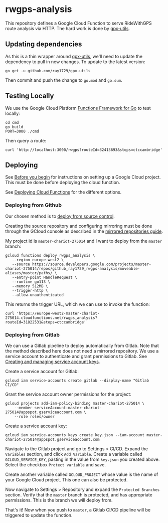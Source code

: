 # rwgps-analysis

This repository defines a Google Cloud Function to serve RideWithGPS route analysis via HTTP. The hard work is done by [gpx-utils](https://github.com/ray1729/gpx-utils/).

## Updating dependencies

As this is a thin wrapper around [gpx-utils](https://github.com/ray1729/gpx-utils/), we'll need to update the dependency to pull in new changes. To update to the latest version:

    go get -u github.com/ray1729/gpx-utils
    
Then commit and push the change to `go.mod` and `go.sum`.

## Testing Locally

We use the Google Cloud Platform [Functions Framework for Go](https://github.com/GoogleCloudPlatform/functions-framework-go) to test locally:

    cd cmd
    go build
    PORT=3000 ./cmd

Then query a route:

    curl 'http://localhost:3000/rwgps?routeId=32413693&stops=ctccambridge'

## Deploying

See [Before you begin](https://cloud.google.com/functions/docs/quickstart-go#before-you-begin) for instructions on setting up a Google Cloud project. This must be done before deploying the cloud function.

See [Deploying Cloud Functions](https://cloud.google.com/functions/docs/deploying) for the different options. 

### Deploying from Github

Our chosen method is to [deploy from source control](https://cloud.google.com/functions/docs/deploying/repo).

Creating the source repository and configuring mirroring must be done through the GCloud console as described in the [mirrored repositories guide](https://cloud.google.com/tools/cloud-repositories/docs/cloud-repositories-hosted-repository).

My project id is `master-chariot-275014` and I want to deploy from the `master` branch:

    gcloud functions deploy rwgps_analysis \
       --region europe-west2 \
       --source https://source.developers.google.com/projects/master-chariot-275014/repos/github_ray1729_rwgps-analysis/moveable-aliases/master/paths/ \
       --entry-point HandleRequest \
       --runtime go113 \
       --memory 512MB \
       --trigger-http \
       --allow-unauthenticated

This returns the trigger URL, which we can use to invoke the function:

    curl 'https://europe-west2-master-chariot-275014.cloudfunctions.net/rwgps_analysis?routeId=31822531&stops=ctccambridge'
    
### Deploying from Gitlab

We can use a Gitlab pipeline to deploy automatically from Gitlab. Note that the method described here does not need a mirrored repository. We use a service account to authenticate and grant permissions to Gitlab. See [Creating and managing service account keys](https://cloud.google.com/iam/docs/creating-managing-service-account-keys).

Create a service account for Gitlab:

    gcloud iam service-accounts create gitlab --display-name "Gitlab CI/CD"
    
Grant the service account owner permissions for the project:

    gcloud projects add-iam-policy-binding master-chariot-275014 \
        --member serviceAccount:master-chariot-275014@appspot.gserviceaccount.com \
        --role roles/owner
        
Create a service account key:

    gcloud iam service-accounts keys create key.json --iam-account master-chariot-275014@appspot.gserviceaccount.com

Navigate to the Gitlab project and go to Settings > CI/CD. Expand the `Variables` section, and click `Add Variable`. Create a variable called `GCLOUD_SERVICE_KEY`, pasting in the value from `key.json` you created above. Select the checkbox `Protect variable` and save.

Create another variable called `GCLOUD_PROJECT` whose value is the name of your Google Cloud project. This one can also be protected.

Now navigate to Settings > Repository and expand the `Protected Branches` section. Verify that the `master` branch is protected, and has appropriate permissions. This is the branch we will deploy from.

That's it! Now when you push to `master`, a Gitlab CI/CD pipeline will be triggered to update the function.

      